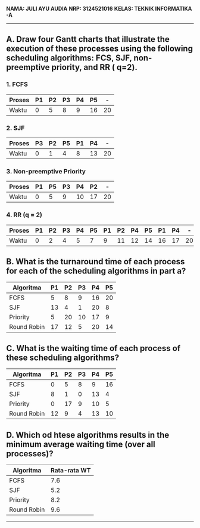 ﻿**NAMA: JULI AYU AUDIA**
**NRP:  3124521016**
**KELAS: TEKNIK INFORMATIKA -A** 

----------------


## A. Draw four Gantt charts that illustrate the execution of these processes using the following scheduling algorithms: FCS, SJF, non-preemptive priority, and RR (	q=2).

### 1. FCFS 
| Proses | P1 | P2 | P3 | P4 | P5 | -  |
|--------|----|----|----|----|----|----|
| Waktu  | 0  | 5  | 8  | 9  | 16 | 20 |

### 2. SJF 
| Proses | P3 | P2 | P5 | P1 | P4 | -  |
|--------|----|----|----|----|----|----|
| Waktu  | 0  | 1  | 4  | 8  | 13 | 20 |

### 3. Non-preemptive Priority
| Proses | P1 | P5 | P3 | P4 | P2 | -  |
|--------|----|----|----|----|----|----|
| Waktu  | 0  | 5  | 9  | 10 | 17 | 20 |

### 4. RR (q = 2)

| Proses | P1 | P2 | P3 | P4 | P5 | P1 | P2 | P4 | P5 | P1 | P4 | -  |
|--------|----|----|----|----|----|----|----|----|----|----|----|----|
| Waktu  | 0  | 2  | 4  | 5  | 7  | 9  | 11 | 12 | 14 | 16 | 17 | 20 |

## B. What is the turnaround time of each process for each of the scheduling algorithms in part a?


| Algoritma     | P1  | P2  | P3  | P4  | P5  |
|---------------|-----|-----|-----|-----|-----|
| FCFS          | 5   | 8   | 9   | 16  | 20  |
| SJF           | 13  | 4   | 1   | 20  | 8   |
| Priority      | 5   | 20  | 10  | 17  | 9   |
| Round Robin   | 17  | 12  | 5   | 20  | 14  |

## C. What is the waiting time of each process of these scheduling algorithms?


| Algoritma     | P1  | P2  | P3  | P4  | P5  |
|---------------|-----|-----|-----|-----|-----|
| FCFS          | 0   | 5   | 8   | 9   | 16  |
| SJF           | 8   | 1   | 0   | 13  | 4   |
| Priority      | 0   | 17  | 9   | 10  | 5   |
| Round Robin   | 12  | 9   | 4   | 13  | 10  |

## D. Which od htese algorithms results in the minimum average waiting time (over all processes)?

| Algoritma     | Rata-rata WT |
|---------------|---------------|
| FCFS          | 7.6           |
| SJF           | 5.2           |
| Priority      | 8.2           |
| Round Robin   | 9.6           |

----


